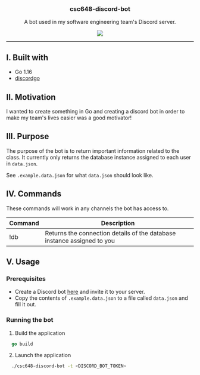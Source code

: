 <p align="center">
  <h3 align="center">csc648-discord-bot</h3>
  <p align="center"> 
    A bot used in my software engineering team's Discord server.
  </p>
  <p align="center">
    <img src="https://img.shields.io/badge/go%20report-A-green.svg?style=flat"/>  
  </p>
</p>

---

## I. Built with
* Go 1.16
* [discordgo](https://pkg.go.dev/github.com/bwmarrin/discordgo)

## II. Motivation
I wanted to create something in Go and creating a discord bot in order to make my team's lives easier was a good motivator!

## III. Purpose
The purpose of the bot is to return important information related to the class. It currently only returns the database instance assigned to each user in `data.json`. 

See `.example.data.json` for what `data.json` should look like.

## IV. Commands
These commands will work in any channels the bot has access to.

|Command|Description|
|--|--|
|!db|Returns the connection details of the database instance assigned to you|

## V. Usage

### Prerequisites
* Create a Discord bot [here](https://discord.com/developers/applications) and invite it to your server.
* Copy the contents of `.example.data.json` to a file called `data.json` and fill it out.

### Running the bot
1. Build the application
  ```go
    go build
  ```
2. Launch the application
  ```bash
    ./csc648-discord-bot -t <DISCORD_BOT_TOKEN>
  ```
